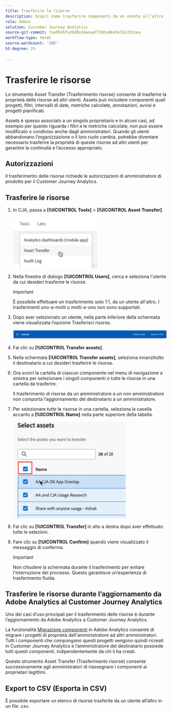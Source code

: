 ```yaml
---
title: Trasferire le risorse
description: Scopri come trasferire componenti da un utente all’altro
role: Admin
solution: Customer Journey Analytics
source-git-commit: faa9545fa3928a19aeaaf7285a9643e7dc253cea
workflow-type: tm+mt
source-wordcount: '395'
ht-degree: 2%

---
```



# Trasferire le risorse

Lo strumento Asset Transfer (Trasferimento risorse) consente di trasferire la proprietà delle risorse ad altri utenti. Assets può includere componenti quali progetti, filtri, intervalli di date, metriche calcolate, annotazioni, avvisi e progetti pianificati.

Assets è spesso associato a un singolo proprietario e in alcuni casi, ad esempio per quanto riguarda i filtri e le metriche calcolate, non può essere modificato o condiviso anche dagli amministratori. Quando gli utenti abbandonano l’organizzazione o il loro ruolo cambia, potrebbe diventare necessario trasferire la proprietà di queste risorse ad altri utenti per garantire la continuità e l’accesso appropriato.

## Autorizzazioni

Il trasferimento delle risorse richiede le autorizzazioni di amministratore di prodotto per il Customer Journey Analytics.

## Trasferire le risorse

1. In CJA, passa a **[!UICONTROL Tools]** > **[!UICONTROL Asset Transfer]**.

   ![Voce di menu Trasferimento risorse](/help/tools/asset-transfer/assets/asset-transfer.png)

1. Nella finestra di dialogo **[!UICONTROL Users]**, cerca e seleziona l&#39;utente da cui desideri trasferire le risorse.

   >[!IMPORTANT]
   >
   >È possibile effettuare un trasferimento solo 1:1, da un utente all&#39;altro. I trasferimenti uno-a-molti o molti-a-uno non sono supportati.


1. Dopo aver selezionato un utente, nella parte inferiore della schermata viene visualizzata l’opzione Trasferisci risorse.

   ![opzione di menu](/help/tools/asset-transfer/assets/after-selection.png)

1. Fai clic su **[!UICONTROL Transfer assets]**.

1. Nella schermata **[!UICONTROL Transfer assets]**, seleziona innanzitutto il destinatario a cui desideri trasferire le risorse.

1. Ora scorri la cartella di ciascun componente nel menu di navigazione a sinistra per selezionare i singoli componenti o tutte le risorse in una cartella da trasferire.

   Il trasferimento di risorse da un amministratore a un non amministratore non comporta l’aggiornamento del destinatario a un amministratore.

1. Per selezionare _tutte_ le risorse in una cartella, seleziona la casella accanto a **[!UICONTROL Name]** nella parte superiore della tabella.

   ![selezionare le risorse da trasferire](/help/tools/asset-transfer/assets/select-assets.png)

1. Fai clic su **[!UICONTROL Transfer]** in alto a destra dopo aver effettuato tutte le selezioni.

1. Fare clic su **[!UICONTROL Confirm]** quando viene visualizzato il messaggio di conferma.

   >[!IMPORTANT]
   >
   >Non chiudere la schermata durante il trasferimento per evitare l&#39;interruzione del processo. Questo garantisce un’esperienza di trasferimento fluida.

## Trasferire le risorse durante l’aggiornamento da Adobe Analytics al Customer Journey Analytics

Uno dei casi d’uso principali per il trasferimento delle risorse è durante l’aggiornamento da Adobe Analytics a Customer Journey Analytics.

La funzionalità [Migrazione componenti](https://experienceleague.adobe.com/en/docs/analytics/admin/admin-tools/component-migration/component-migration) in Adobe Analytics consente di migrare i progetti di proprietà dell&#39;amministratore ad altri amministratori. Tutti i componenti che compongono questi progetti vengono quindi ricreati in Customer Journey Analytics e l’amministratore del destinatario possiede tutti questi componenti, indipendentemente da chi li ha creati.

Questo strumento Asset Transfer (Trasferimento risorse) consente successivamente agli amministratori di riassegnare i componenti ai proprietari legittimi.

## Export to CSV (Esporta in CSV)

È possibile esportare un elenco di risorse trasferite da un utente all’altro in un file .csv.

<!---## Unknown users

All previously deleted users appear under one unknown user entry, along with all their orphan components. These components can be transferred to a new recipient. This feature will be available in January.-->